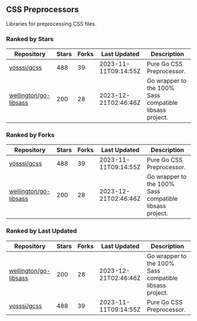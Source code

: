 ## CSS Preprocessors

Libraries for preprocessing CSS files.

### Ranked by Stars

| Repository | Stars | Forks | Last Updated | Description | 
|------------|-------|-------|--------------|-------------|
| [yosssi/gcss](https://github.com/yosssi/gcss) | 488 | 39 | 2023-11-11T09:14:55Z |  Pure Go CSS Preprocessor. |
| [wellington/go-libsass](https://github.com/wellington/go-libsass) | 200 | 28 | 2023-12-21T02:46:46Z |  Go wrapper to the 100% Sass compatible libsass project. |

### Ranked by Forks

| Repository | Stars | Forks | Last Updated | Description | 
|------------|-------|-------|--------------|-------------|
| [yosssi/gcss](https://github.com/yosssi/gcss) | 488 | 39 | 2023-11-11T09:14:55Z |  Pure Go CSS Preprocessor. |
| [wellington/go-libsass](https://github.com/wellington/go-libsass) | 200 | 28 | 2023-12-21T02:46:46Z |  Go wrapper to the 100% Sass compatible libsass project. |

### Ranked by Last Updated

| Repository | Stars | Forks | Last Updated | Description | 
|------------|-------|-------|--------------|-------------|
| [wellington/go-libsass](https://github.com/wellington/go-libsass) | 200 | 28 | 2023-12-21T02:46:46Z |  Go wrapper to the 100% Sass compatible libsass project. |
| [yosssi/gcss](https://github.com/yosssi/gcss) | 488 | 39 | 2023-11-11T09:14:55Z |  Pure Go CSS Preprocessor. |

